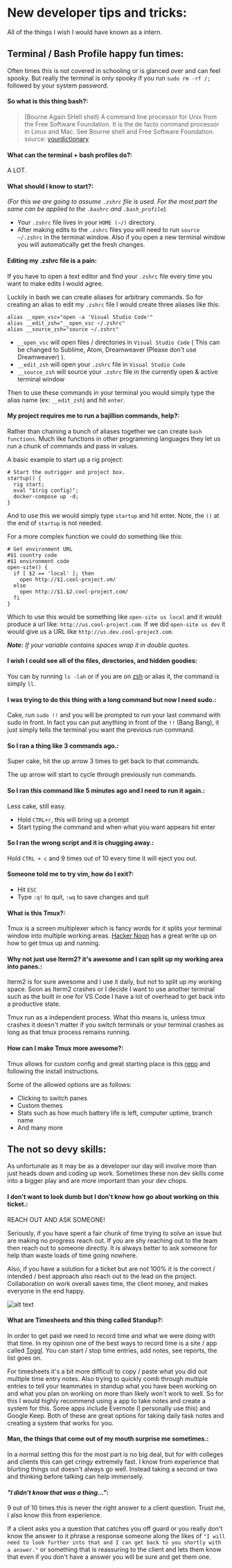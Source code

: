 # New developer tips and tricks:
All of the things I wish I would have known as a intern.


## Terminal / Bash Profile happy fun times:
Often times this is not covered in schooling or is glanced over and can feel spooky. But really the terminal is only spooky if you run `sudo rm -rf /;` followed by your system password.

#### So what is this thing bash?:

>(Bourne Again SHell shell) A command line processor for Unix from the Free Software Foundation. It is the de facto command processor in Linux and Mac. See Bourne shell and Free Software Foundation. 
source: [yourdictionary](http://www.yourdictionary.com/bash-shell)

#### What can the terminal + bash profiles do?:
A LOT.

#### What should I know to start?:
*(For this we are going to assume `.zshrc` file is used. For the most part the same can be applied to the `.bashrc` and `.bash_profile`).*

- Your `.zshrc` file lives in your `HOME (~/)` directory.
- After making edits to the `.zshrc` files you will need to run `source ~/.zshrc` in the terminal window. Also if you open a new terminal window you will automatically get the fresh changes.

#### Editing my .zshrc file is a pain:
If you have to open a text editor and find your `.zshrc` file every time you want to make edits I would agree.

Luckily in bash we can create aliases for arbitrary commands. So for creating an alias to edit my `.zshrc` file I would create three aliases like this:

```
alias __open_vsc="open -a 'Visual Studio Code'"
alias __edit_zsh="__open_vsc ~/.zshrc"
alias __source_zsh="source ~/.zshrc"
```

- `__open_vsc` will open files / directories in `Visual Studio Code` ( This can be changed to Sublime, Atom, Dreamweaver (Please don't use Dreamweaver) ). 
- `__edit_zsh` will open your `.zshrc` file in `Visual Studio Code`
- `__source_zsh` will source your `.zshrc` file in the currently open & active terminal window

Then to use these commands in your terminal you would simply type the alias name (ex: `__edit_zsh`) and hit `enter`.

#### My project requires me to run a bajillion commands, help?:
Rather than chaining a bunch of aliases together we can create `bash functions`. Much like functions in other programming languages they let us run a chunk of commands and pass in values.

A basic example to start up a rig project:

```
# Start the outrigger and project box.
startup() {
  rig start;
  eval "$(rig config)";
  docker-compose up -d;
}
```

And to use this we would simply type `startup` and hit enter. Note, the `()` at the end of `startup` is not needed.

For a more complex function we could do something like this:

```
# Get environment URL
#$1 country code
#$1 environment code
open-site() {
  if [ $2 == 'local' ]; then
    open http://$1.cool-project.vm/
  else
    open http://$1.$2.cool-project.com/
  fi
}
```

Which to use this would be something like `open-site us local` and it would produce a url like: `http://us.cool-project.com`. If we did `open-site us dev` it would give us a URL like `http://us.dev.cool-project.com`.

***Note:** If your variable contains spaces wrap it in double quotes.*

#### I wish I could see all of the files, directories, and hidden goodies:
You can by running `ls -lah` or if you are on [zsh](https://ohmyz.sh/) or alias it, the command is simply `ll`.

#### I was trying to do this thing with a long command but now I need sudo.:
Cake, run `sudo !!` and you will be prompted to run your last command with sudo in front. In fact you can put anything in front of the `!!` (Bang Bang), it just simply tells the terminal you want the previous run command.

#### So I ran a thing like 3 commands ago.:
Super cake, hit the up arrow 3 times to get back to that commands.

The up arrow will start to cycle through previously run commands.

#### So I ran this command like 5 minutes ago and I need to run it again.:
Less cake, still easy.
- Hold `CTRL+r`, this will bring up a prompt 
- Start typing the command and when what you want appears hit enter

#### So I ran the wrong script and it is chugging away.:
Hold `CTRL + c` and 9 times out of 10 every time it will eject you out.

#### Someone told me to try vim, how do I exit?:
- Hit `ESC`
- Type `:q!` to quit, `:wq` to save changes and quit

#### What is this Tmux?:
Tmux is a screen multiplexer which is fancy words for it splits your terminal window into multiple working areas. [Hacker Noon](https://hackernoon.com/a-gentle-introduction-to-tmux-8d784c404340) has a great write up on how to get tmux up and running. 

#### Why not just use Iterm2? it's awesome and I can split up my working area into panes.:
Iterm2 is for sure awesome and I use it daily, but not to split up my working space. Soon as Iterm2 crashes or I decide I want to use another terminal such as the built in one for VS Code I have a lot of overhead to get back into a productive state.

Tmux run as a independent process. What this means is, unless tmux crashes it doesn't matter if you switch terminals or your terminal crashes as long as that tmux process remains running. 

#### How can I make Tmux more awesome?:
Tmux allows for custom config and great starting place is this [repo](https://github.com/gpakosz/.tmux) and following the install instructions.

Some of the allowed options are as follows:
- Clicking to switch panes
- Custom themes
- Stats such as how much battery life is left, computer uptime, branch name
- And many more


## The not so devy skills:
As unfortunate as it may be as a developer our day will involve more than just heads down and coding up work. Sometimes these non dev skills come into a bigger play and are more important than your dev chops.

#### I don't want to look dumb but I don't know how go about working on this ticket.:
REACH OUT AND ASK SOMEONE!

Seriously, if you have spent a fair chunk of time trying to solve an issue but are making no progress reach out. If you are shy reaching out to the team then reach out to someone directly. It is always better to ask someone for help than waste loads of time going nowhere. 

Also, if you have a solution for a ticket but are not 100% it is the correct / intended / best approach also reach out to the lead on the project. Collaboration on work overall saves time, the client money, and makes everyone in the end happy.

![alt text](images/twitter-quote.png "We google things")


#### What are Timesheets and this thing called Standup?:
In order to get paid we need to record time and what we were doing with that time. In my opinion one of the best ways to record time is a site / app called [Toggl](https://toggl.com/). You can start / stop time entries, add notes, see reports, the list goes on. 

For timesheets it's a bit more difficult to copy / paste what you did out multiple time entry notes. Also trying to quickly comb through multiple entries to tell your teammates in standup what you have been working on and what you plan on working on more than likely won't work to well. So for this I would highly recommend using a app to take notes and create a system for this. Some apps include Evernote (I personally use this) and Google Keep. Both of these are great options for taking daily task notes and creating a system that works for you.

#### Man, the things that come out of my mouth surprise me sometimes.:
In a normal setting this for the most part is no big deal, but for with colleges and clients this can get cringy extremely fast. I know from experience that blurting things out doesn't always go well. Instead taking a second or two and thinking before talking can help immensely.

#### *"I didn't know that was a thing..."*:
9 out of 10 times this is never the right answer to a client question. Trust me, I also know this from experience. 

If a client asks you a question that catches you off guard or you really don't know the answer to it phrase a response someone along the likes of `"I will need to look further into that and I can get back to you shortly with a answer."` or something that is reassuring to the client and lets them know that even if you don't have a answer you will be sure and get them one.

